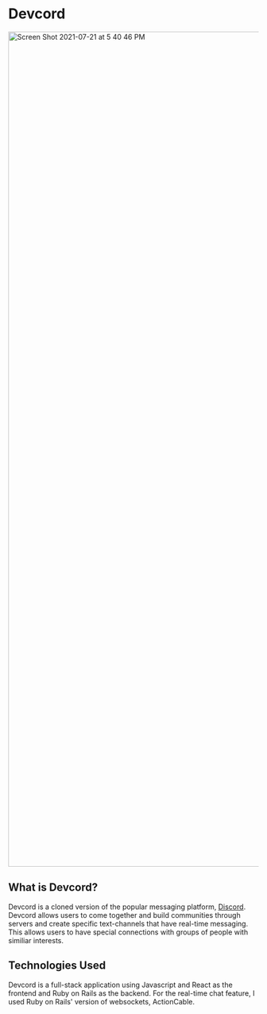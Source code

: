 # Devcord

<img width="1680" alt="Screen Shot 2021-07-21 at 5 40 46 PM" src="https://user-images.githubusercontent.com/24711003/126576667-649ebe2a-017a-42fc-bacd-cb1be6d3c9fb.png">

## What is Devcord?

Devcord is a cloned version of the popular messaging platform, [Discord](discord.com). Devcord allows users to come together and build communities through servers and create specific text-channels that have real-time messaging. This allows users to have special connections with groups of people with similiar interests.

## Technologies Used

Devcord is a full-stack application using Javascript and React as the frontend and Ruby on Rails as the backend. For the real-time chat feature, I used
Ruby on Rails' version of websockets, ActionCable.
